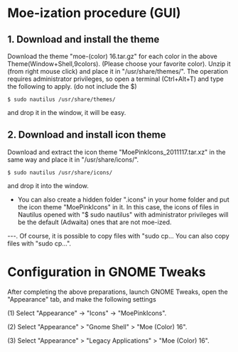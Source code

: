 # Moe-ization procedure (GUI)

## 1. Download and install the theme
Download the theme "moe-(color) 16.tar.gz" for each color in the above Theme(Window+Shell,9colors). (Please choose your favorite color). Unzip it (from right mouse click) and place it in "/usr/share/themes/". The operation requires administrator privileges, so open a terminal (Ctrl+Alt+T) and type the following to apply. (do not include the $)  

	$ sudo nautilus /usr/share/themes/ 

and drop it in the window, it will be easy.

## 2. Download and install icon theme

Download and extract the icon theme "MoePinkIcons_2011117.tar.xz" in the same way and place it in "/usr/share/icons/".  

	$ sudo nautilus /usr/share/icons/ 

and drop it into the window.

* You can also create a hidden folder ".icons" in your home folder and put the icon theme "MoePinkIcons" in it. 
In this case, the icons of files in Nautilus opened with "$ sudo nautilus" with administrator privileges will be the default (Adwaita) ones that are not moe-ized.

---.
Of course, it is possible to copy files with "sudo cp... You can also copy files with "sudo cp...".
  
# Configuration in GNOME Tweaks

After completing the above preparations, launch GNOME Tweaks, open the "Appearance" tab, and make the following settings 


(1) Select "Appearance" -> "Icons" -> "MoePinkIcons".

(2) Select "Appearance" > "Gnome Shell" > "Moe (Color) 16".

(3) Select "Appearance" > "Legacy Applications" > "Moe (Color) 16". 
